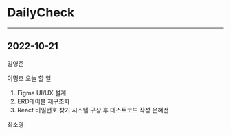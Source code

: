 # DailyCheck
---
## 2022-10-21
김영준

이명호
오늘 할 일
1. Figma UI/UX 설계
2. ERD테이블 재구조화
3. React 비밀번호 찾기 시스템 구상 후 테스트코드 작성
은혜선

최소영
